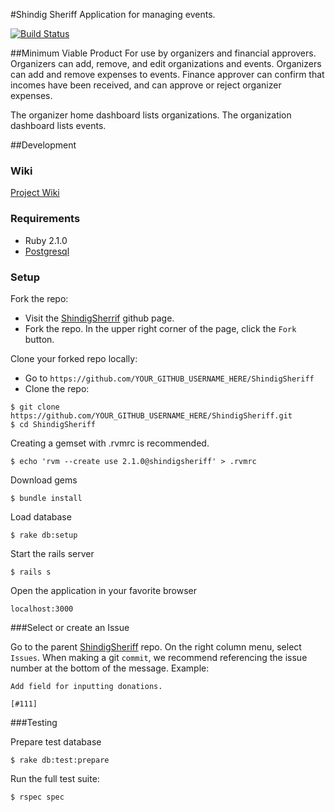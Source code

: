 #Shindig Sheriff
Application for managing events.

[![Build Status](https://travis-ci.org/bignerdranch/ShindigSheriff.svg?branch=master)](https://travis-ci.org/bignerdranch/ShindigSheriff)

##Minimum Viable Product
For use by organizers and financial approvers. Organizers can add,  remove, and edit organizations and events. Organizers can add and remove expenses to events. Finance approver can confirm that incomes have been received, and can approve or reject organizer expenses.

The organizer home dashboard lists organizations. The organization dashboard lists events.

##Development

### Wiki
[Project Wiki](https://github.com/bignerdranch/ShindigSheriff/wiki)

### Requirements

* Ruby 2.1.0
* [Postgresql](http://www.postgresql.org)


### Setup

Fork the repo:

*  Visit the [ShindigSherrif](https://github.com/bignerdranch/ShindigSheriff) github page.
*  Fork the repo. In the upper right corner of the page, click the `Fork` button.

Clone your forked repo locally:

*  Go to `https://github.com/YOUR_GITHUB_USERNAME_HERE/ShindigSheriff`
*  Clone the repo:

```
$ git clone https://github.com/YOUR_GITHUB_USERNAME_HERE/ShindigSheriff.git
$ cd ShindigSheriff
```

Creating a gemset with .rvmrc is recommended.

    $ echo 'rvm --create use 2.1.0@shindigsheriff' > .rvmrc

Download gems

    $ bundle install

Load database

    $ rake db:setup

Start the rails server

    $ rails s

Open the application in your favorite browser

    localhost:3000


###Select or create an Issue

Go to the parent [ShindigSheriff](https://github.com/bignerdranch/ShindigSheriff) repo.
On the right column menu, select `Issues`.
When making a git `commit`, we recommend referencing the issue number at the bottom of the message. Example:

```
Add field for inputting donations.

[#111]
```


###Testing

Prepare test database

    $ rake db:test:prepare

Run the full test suite:

    $ rspec spec
